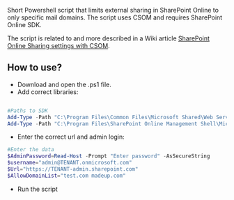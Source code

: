 Short Powershell script that limits external sharing in SharePoint Online to only specific mail domains. The script uses CSOM and requires SharePoint Online SDK.

 

The script is related to and more described in a Wiki article [SharePoint Online Sharing settings with CSOM](https://social.technet.microsoft.com/wiki/contents/articles/39365.sharepoint-online-sharing-settings-with-csom).

 

 

## How to use?

- Download and open the .ps1 file.
- Add correct libraries:
``` PowerShell

#Paths to SDK 
Add-Type -Path "C:\Program Files\Common Files\Microsoft Shared\Web Server Extensions\16\ISAPI\Microsoft.SharePoint.Client.dll" 
Add-Type -Path "C:\Program Files\SharePoint Online Management Shell\Microsoft.Online.SharePoint.PowerShell\Microsoft.Online.SharePoint.Client.Tenant.dll"   
``` 
- Enter the correct url and admin login:
 

```PowerShell
#Enter the data 
$AdminPassword=Read-Host -Prompt "Enter password" -AsSecureString 
$username="admin@TENANT.onmicrosoft.com" 
$Url="https://TENANT-admin.sharepoint.com" 
$AllowDomainList="test.com madeup.com" 
``` 
- Run the script
 
